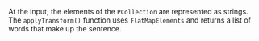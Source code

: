 At the input, the elements of the `PCollection` are represented as strings. The `applyTransform()` function uses `FlatMapElements` and returns a list of words that make up the sentence.